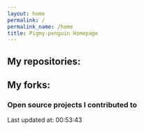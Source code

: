 ```yaml
---
layout: home
permalink: /
permalink_name: /home
title: Pigmy-penguin Homepage
---
```


## My repositories:

## My forks:
### Open source projects I contributed to


Last updated at: 00:53:43
